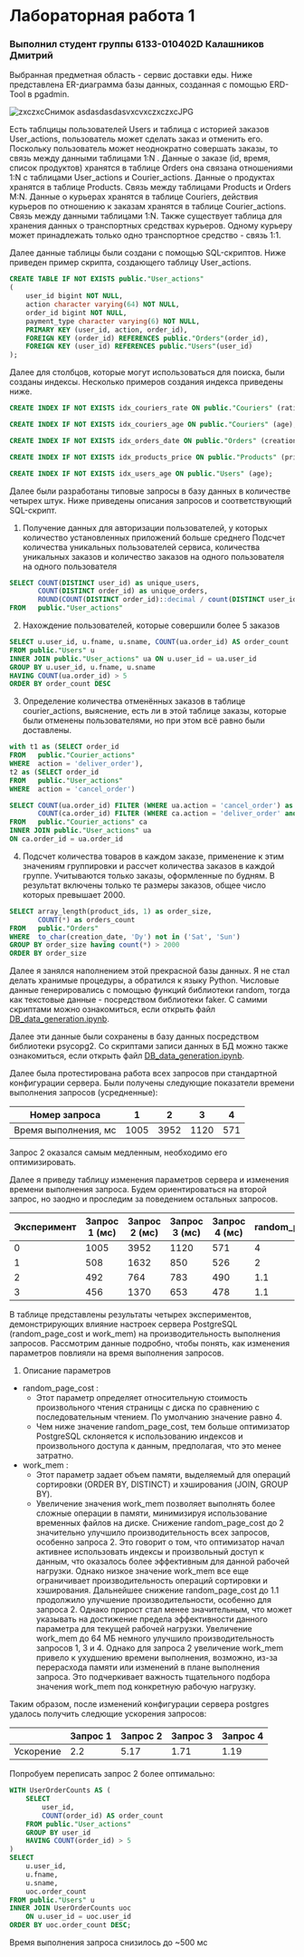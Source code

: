 # Лабораторная работа 1
### Выполнил студент группы 6133-010402D Калашников Дмитрий
Выбранная предметная область - сервис доставки еды.
Ниже представлена ER-диаграмма базы данных, созданная с помощью ERD-Tool в pgadmin.

![zxczxcСнимок asdasdasdasvxcvxczxczxcJPG](https://github.com/user-attachments/assets/5f66e896-1850-405d-905d-a8d2a9669f4e)

Есть таблцицы пользователей Users и таблица с историей заказов User_actions, пользователь может сделать заказ и отменить его. Поскольку пользователь может неоднократно совершать заказы, то связь между данными таблицами 1:N . Данные о заказе (id, время, список продуктов) хранятся в таблице Orders она связана отношениями 1:N с таблицами User_actions и Courier_actions. Данные о продуктах хранятся в таблице Products. Связь между таблицами Products и Orders M:N. Данные о курьерах хранятся в таблице Couriers, действия курьеров по отношению к заказам хранятся в таблице Courier_actions. Связь между данными таблицами 1:N. Также существует таблица для хранения данных о транспортных средствах курьеров. Одному курьеру может принадлежать только одно транспортное средство - связь 1:1.

Далее данные таблицы были создани с помощью SQL-скриптов. Ниже приведен пример скрипта, создающего таблицу User_actions.
```sql
CREATE TABLE IF NOT EXISTS public."User_actions"
(
    user_id bigint NOT NULL,
    action character varying(64) NOT NULL,
    order_id bigint NOT NULL,
    payment_type character varying(6) NOT NULL,
    PRIMARY KEY (user_id, action, order_id),
	FOREIGN KEY (order_id) REFERENCES public."Orders"(order_id),
	FOREIGN KEY (user_id) REFERENCES public."Users"(user_id)
);
```
Далее для столбцов, которые могут использоваться для поиска, были созданы индексы. Несколько примеров создания индекса приведены ниже.
```sql
CREATE INDEX IF NOT EXISTS idx_couriers_rate ON public."Couriers" (rating);

CREATE INDEX IF NOT EXISTS idx_couriers_age ON public."Couriers" (age);

CREATE INDEX IF NOT EXISTS idx_orders_date ON public."Orders" (creation_date);

CREATE INDEX IF NOT EXISTS idx_products_price ON public."Products" (price);

CREATE INDEX IF NOT EXISTS idx_users_age ON public."Users" (age);
```
Далее были разработаны типовые запросы в базу данных в количестве четырех штук. Ниже приведены описания запросов и соответствующий SQL-скрипт.

1. Получение данных для авторизации пользователей, у которых количество установленных  приложений больше среднего Подсчет количества уникальных пользователей сервиса, 
количества уникальных заказов и количество заказов на одного пользователя на одного пользователя
```sql
SELECT COUNT(DISTINCT user_id) as unique_users,
       COUNT(DISTINCT order_id) as unique_orders,
       ROUND(COUNT(DISTINCT order_id)::decimal / count(DISTINCT user_id), 2) as orders_per_user
FROM   public."User_actions"
```
2. Нахождение пользователей, которые совершили более 5 заказов
```sql
SELECT u.user_id, u.fname, u.sname, COUNT(ua.order_id) AS order_count
FROM public."Users" u
INNER JOIN public."User_actions" ua ON u.user_id = ua.user_id
GROUP BY u.user_id, u.fname, u.sname
HAVING COUNT(ua.order_id) > 5
ORDER BY order_count DESC
```
3. Определение количества отменённых заказов в таблице courier_actions, выяснение, есть ли в этой таблице заказы, которые были отменены пользователями, но при этом всё равно были доставлены.
```sql
with t1 as (SELECT order_id
FROM   public."Courier_actions"
WHERE  action = 'deliver_order'),
t2 as (SELECT order_id
FROM   public."User_actions"
WHERE  action = 'cancel_order')

SELECT COUNT(ua.order_id) FILTER (WHERE ua.action = 'cancel_order') as orders_canceled,
       COUNT(ca.order_id) FILTER (WHERE ca.action = 'deliver_order' and ua.action = 'cancel_order') as orders_canceled_and_delivered
FROM   public."Courier_actions" ca
INNER JOIN public."User_actions" ua
ON ca.order_id = ua.order_id
```
4. Подсчет количества товаров в каждом заказе, применение к этим значениям группировки и рассчет количества заказов в каждой группе. Учитываются только заказы, оформленные по будням. В результат включены только те размеры заказов, общее число которых превышает 2000. 
```sql
SELECT array_length(product_ids, 1) as order_size,
       COUNT(*) as orders_count
FROM   public."Orders"
WHERE  to_char(creation_date, 'Dy') not in ('Sat', 'Sun')
GROUP BY order_size having count(*) > 2000
ORDER BY order_size
```

Далее я занялся наполнением этой прекрасной базы данных. Я не стал делать хранимые процедуры, а обратился к языку Python. Числовые данные генерировались с помощью функций библиотеки random, тогда как текстовые данные - посредством библиотеки faker. С самими скриптами можно ознакомиться, если открыть файл [DB_data_generation.ipynb](https://github.com/GitMytth/DB-in-Enterprise/blob/main/ЛР%201/DB_data_generation.ipynb).

Далее эти данные были сохранены в базу данных посредством библиотеки psycopg2. Со скриптами записи данных в БД можно также ознакомиться, если открыть файл [DB_data_generation.ipynb](https://github.com/GitMytth/DB-in-Enterprise/blob/main/ЛР%201/DB_data_generation.ipynb).

Далее была протестирована работа всех запросов при стандартной конфигурации сервера. Были получены следующие показатели времени выполнения запросов (усредненные):

|Номер запроса|1|2|3|4|
|-------------|-|-|-|-|
|Время выполнения, мс|1005|3952|1120|571|

Запрос 2 оказался самым медленным, необходимо его оптимизировать.

Далее я приведу таблицу изменения параметров сервера и изменения времени выполнения запроса. Будем ориентироваться на второй запрос, но заодно и проследим за поведением остальных запросов.

|Эксперимент|Запрос 1 (мс)|Запрос 2 (мс)|Запрос 3 (мс)|Запрос 4 (мс)|random_page_cost|work_mem (Мб)|
|-----------|--------|--------|--------|--------|----------------|------------------|
|0|1005|3952|1120|571|4|4|
|1|508|1632|850|526|2|4|
|2|492|764|783|490|1.1|4|
|3|456|1370|653|478|1.1|64|

В таблице представлены результаты четырех экспериментов, демонстрирующих влияние настроек сервера PostgreSQL (random_page_cost и work_mem) на производительность выполнения запросов. Рассмотрим данные подробно, чтобы понять, как изменения параметров повлияли на время выполнения запросов.

1. Описание параметров
- random_page_cost :
  - Этот параметр определяет относительную стоимость произвольного чтения страницы с диска по сравнению с последовательным чтением. По умолчанию значение равно 4.
  - Чем ниже значение random_page_cost, тем больше оптимизатор PostgreSQL склоняется к использованию индексов и произвольного доступа к данным, предполагая, что это менее затратно.
- work_mem :
  - Этот параметр задает объем памяти, выделяемый для операций сортировки (ORDER BY, DISTINCT) и хэширования (JOIN, GROUP BY).
  - Увеличение значения work_mem позволяет выполнять более сложные операции в памяти, минимизируя использование временных файлов на диске.
Снижение random_page_cost до 2 значительно улучшило производительность всех запросов, особенно запроса 2. Это говорит о том, что оптимизатор начал активнее использовать индексы и произвольный доступ к данным, что оказалось более эффективным для данной рабочей нагрузки. Однако низкое значение work_mem все еще ограничивает производительность операций сортировки и хэширования.
Дальнейшее снижение random_page_cost до 1.1 продолжило улучшение производительности, особенно для запроса 2. Однако прирост стал менее значительным, что может указывать на достижение предела эффективности данного параметра для текущей рабочей нагрузки. 
Увеличение work_mem до 64 МБ немного улучшило производительность запросов 1, 3 и 4. Однако для запроса 2 увеличение work_mem привело к ухудшению времени выполнения, возможно, из-за перерасхода памяти или изменений в плане выполнения запроса. Это подчеркивает важность тщательного подбора значения work_mem под конкретную рабочую нагрузку.

Таким образом, после изменений конфигурации сервера postgres удалось получить следющие ускорения запросов:

||Запрос 1|Запрос 2|Запрос 3|Запрос 4|
|-----------|--------|--------|--------|--------|
|Ускорение|2.2|5.17|1.71|1.19|

Попробуем переписать запрос 2 более оптимально:
```sql
WITH UserOrderCounts AS (
    SELECT 
        user_id,
        COUNT(order_id) AS order_count
    FROM public."User_actions"
    GROUP BY user_id
    HAVING COUNT(order_id) > 5
)
SELECT 
    u.user_id,
    u.fname,
    u.sname,
    uoc.order_count
FROM public."Users" u
INNER JOIN UserOrderCounts uoc 
    ON u.user_id = uoc.user_id
ORDER BY uoc.order_count DESC;
```
Время выполнения запроса снизилось до ~500 мс
